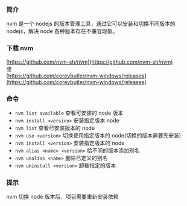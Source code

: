 ### 简介

nvm 是一个 nodejs 的版本管理工具，通过它可以安装和切换不同版本的 nodejs，解决 node 各种版本存在不兼容现象。

### 下载 nvm

[https://github.com/nvm-sh/nvm](https://github.com/nvm-sh/nvm)  
或  
[https://github.com/coreybutler/nvm-windows/releases](https://github.com/coreybutler/nvm-windows/releases)

### 命令

- `nvm list available` 查看可安装的 node 版本
- `nvm install <version>` 安装指定版本 node
- `nvm list` 查看已安装版本的 node
- `nvm use <version>` 切换使用指定版本的 node(切换的版本需要先安装)
- `nvm install <version>` 安装指定版本的 node
- `nvm alias <name> <version>` 给不同的版本添加别名
- `nvm unalias <name>` 删除已定义的别名
- `nvm uninstall <version>` 卸载指定的版本

### 提示

nvm 切换 node 版本后，项目需要重新安装依赖
